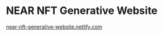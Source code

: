 # NEAR NFT Generative Website

[near-nft-generative-website.netlify.com](near-nft-generative-website.netlify.com)
